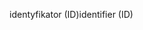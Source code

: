 <span data-ttu-id="f8f0a-101">identyfikator (ID)</span><span class="sxs-lookup"><span data-stu-id="f8f0a-101">identifier (ID)</span></span>